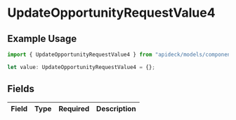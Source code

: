 # UpdateOpportunityRequestValue4

## Example Usage

```typescript
import { UpdateOpportunityRequestValue4 } from "apideck/models/components";

let value: UpdateOpportunityRequestValue4 = {};
```

## Fields

| Field       | Type        | Required    | Description |
| ----------- | ----------- | ----------- | ----------- |